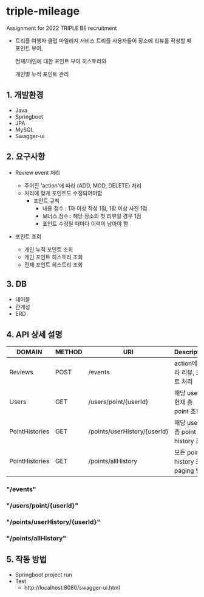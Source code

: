 # triple-mileage
Assignment for 2022 TRIPLE BE recruitment

* 트리플 여행자 클럽 마일리지 서비스
  트리플 사용자들이 장소에 리뷰를 작성할 때 포인트 부여,
  
  전체/개인에 대한 포인트 부여 히스토리와
  
  개인별 누적 포인트 관리
  
  
## 1. 개발환경
* Java
* Springboot
* JPA
* MySQL
* Swagger-ui

## 2. 요구사항
* Review event 처리
  * 주어진 'action'에 따라 (ADD, MOD, DELETE) 처리
  * 처리에 맞게 포인트도 수정되어야함
    * 포인트 규칙
      * 내용 점수 : 1자 이상 작성 1점, 1장 이상 사진 1점
      * 보너스 점수 : 해당 장소의 첫 리뷰일 경우 1점
      * 포인트 수정될 때마다 이력이 남아야 함
      
* 포인트 조회
  * 개인 누적 포인트 조회
  * 개인 포인트 히스토리 조회
  * 전체 포인트 히스토리 조회

## 3. DB
* 테이블
* 관계성
* ERD

## 4. API 상세 설명
|DOMAIN|METHOD|URI|Description|
|---------|------|--------------------|--------------------------------------------|
| Reviews | POST | /events | action에 따라 리뷰, 포인트 처리 |
| Users | GET | /users/point/{userId} | 해당 user의 현재 총 point 조회 |
| PointHistories | GET | /points/userHistory/{userId} | 해당 user의 총 point history 조회 |
| PointHistories | GET | /points/allHistory | 모든 point history 조회, paging 방식 |

### "/events"
### "/users/point/{userId}"
### "/points/userHistory/{userId}"
### "/points/allHistory"

## 5. 작동 방법
* Springboot project run
* Test
  * http://localhost:8080/swagger-ui.html
